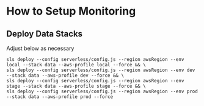 # How to Setup Monitoring

## Deploy Data Stacks

Adjust below as necessary

```shell script
sls deploy --config serverless/config.js --region awsRegion --env local --stack data --aws-profile local --force && \
sls deploy --config serverless/config.js --region awsRegion --env dev --stack data --aws-profile dev --force && \
sls deploy --config serverless/config.js --region awsRegion --env stage --stack data --aws-profile stage --force && \
sls deploy --config serverless/config.js --region awsRegion --env prod --stack data --aws-profile prod --force
```
